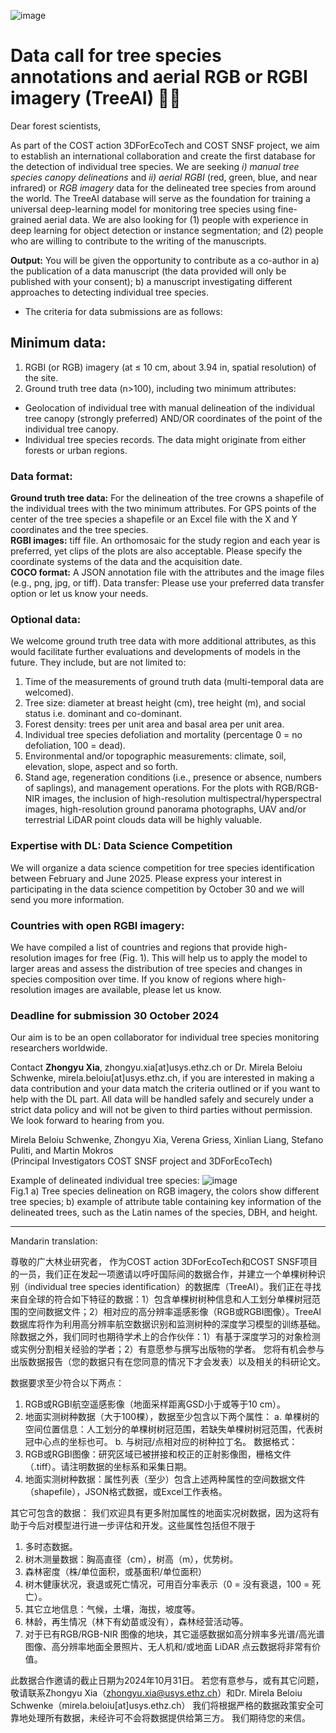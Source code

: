 ![image](https://github.com/user-attachments/assets/07acaf6b-405b-444c-b806-2a6c968f16af)



# Data call for tree species annotations and aerial RGB or RGBI imagery (TreeAI) 🌳🌲

Dear forest scientists,

As part of the COST action 3DForEcoTech and COST SNSF project, we aim to establish an international collaboration and create the first database for the detection of individual tree species. We are seeking *i) manual tree species canopy delineations* and *ii) aerial RGBI* (red, green, blue, and near infrared) or *RGB imagery* data for the delineated tree species from around the world. The TreeAI database will serve as the foundation for training a universal deep-learning model for monitoring tree species using fine-grained aerial data. We are also looking for (1) people with experience in deep learning for object detection or instance segmentation; and (2) people who are willing to contribute to the writing of the manuscripts.

**Output:** You will be given the opportunity to contribute as a co-author in a) the publication of a data manuscript (the data provided will only be published with your consent); b) a manuscript investigating different approaches to detecting individual tree species.

* The criteria for data submissions are as follows:
## Minimum data:
1.	RGBI (or RGB) imagery (at ≤ 10 cm, about 3.94 in, spatial resolution) of the site. 
2.	Ground truth tree data (n>100), including two minimum attributes:
- Geolocation of individual tree with manual delineation of the individual tree canopy (strongly preferred) AND/OR coordinates of the point of the individual tree canopy. 
- Individual tree species records. The data might originate from either forests or urban regions. 

### Data format: 
**Ground truth tree data:** For the delineation of the tree crowns a shapefile of the individual trees with the two minimum attributes. For GPS points of the center of the tree species a shapefile or an Excel file with the X and Y coordinates and the tree species. \
**RGBI images:** tiff file. An orthomosaic for the study region and each year is preferred, yet clips of the plots are also acceptable. Please specify the coordinate systems of the data and the acquisition date. \
**COCO format:** A JSON annotation file with the attributes and the image files (e.g., png, jpg, or tiff). 
Data transfer: Please use your preferred data transfer option or let us know your needs.

### Optional data:
We welcome ground truth tree data with more additional attributes, as this would facilitate further evaluations and developments of models in the future. They include, but are not limited to: 
1.	Time of the measurements of ground truth data (multi-temporal data are welcomed).
2.	Tree size: diameter at breast height (cm), tree height (m), and social status i.e. dominant and co-dominant.
3.	 Forest density: trees per unit area and basal area per unit area. 
4.	Individual tree species defoliation and mortality (percentage 0 = no defoliation, 100 = dead).
5.	Environmental and/or topographic measurements: climate, soil, elevation, slope, aspect and so forth.
6.	Stand age, regeneration conditions (i.e., presence or absence, numbers of saplings), and management operations.
For the plots with RGB/RGB-NIR images, the inclusion of high-resolution multispectral/hyperspectral images, high-resolution ground panorama photographs, UAV and/or terrestrial LiDAR point clouds data will be highly valuable.

### Expertise with DL: Data Science Competition 
We will organize a data science competition for tree species identification between February and June 2025. Please express your interest in participating in the data science competition by October 30 and we will send you more information.
### Countries with open RGBI imagery: 
We have compiled a list of countries and regions that provide high-resolution images for free (Fig. 1). This will help us to apply the model to larger areas and assess the distribution of tree species and changes in species composition over time. If you know of regions where high-resolution images are available, please let us know.

### Deadline for submission 30 October 2024
Our aim is to be an open collaborator for individual tree species monitoring researchers worldwide.

Contact **Zhongyu Xia**, zhongyu.xia[at]usys.ethz.ch or Dr. Mirela Beloiu Schwenke, mirela.beloiu[at]usys.ethz.ch, if you are interested in making a data contribution and your data match the criteria outlined or if you want to help with the DL part. All data will be handled safely and securely under a strict data policy and will not be given to third parties without permission. 
We look forward to hearing from you.

Mirela Beloiu Schwenke, Zhongyu Xia, Verena Griess, Xinlian Liang, Stefano Puliti, and Martin Mokros \
(Principal Investigators COST SNSF project and 3DForEcoTech)

Example of delineated individual tree species:
![image](https://github.com/user-attachments/assets/8bbf79ca-6949-48dd-a6af-e0bb1b26c033) \
Fig.1 a) Tree species delineation on RGB imagery, the colors show different tree species; b) example of attribute table containing key information of the delineated trees, such as the Latin names of the species, DBH, and height.


----------------------------------------------------------------------------------------------------------------------------------------------------------------------------------------------------------
Mandarin translation:

尊敬的广大林业研究者，
作为COST action 3DForEcoTech和COST SNSF项目 的一员，我们正在发起一项邀请以呼吁国际间的数据合作，并建立一个单棵树种识别（individual tree species identification）的数据库（TreeAI）。我们正在寻找来自全球的符合如下特征的数据：1）包含单棵树树种信息和人工划分单棵树冠范围的空间数据文件；2）相对应的高分辨率遥感影像（RGB或RGBI图像）。TreeAI 数据库将作为利用高分辨率航空数据识别和监测树种的深度学习模型的训练基础。除数据之外，我们同时也期待学术上的合作伙伴：1）有基于深度学习的对象检测或实例分割相关经验的学者；2）有意愿参与撰写出版物的学者。
您将有机会参与出版数据报告（您的数据只有在您同意的情况下才会发表）以及相关的科研论文。

数据要求至少符合以下两点：
1.	RGB或RGBI航空遥感影像（地面采样距离GSD小于或等于10 cm）。
2.	地面实测树种数据（大于100棵），数据至少包含以下两个属性：
a.	单棵树的空间位置信息：人工划分的单棵树树冠范围，若缺失单棵树树冠范围，代表树冠中心点的坐标也可。
b.	与树冠/点相对应的树种拉丁名。
数据格式：
1.	RGB或RGBI图像：研究区域已被拼接和校正的正射影像图，栅格文件（.tiff）。请注明数据的坐标系和采集日期。
2.	地面实测树种数据：属性列表（至少）包含上述两种属性的空间数据文件（shapefile），JSON格式数据，或Excel工作表格。

其它可包含的数据：
我们欢迎具有更多附加属性的地面实况树数据，因为这将有助于今后对模型进行进一步评估和开发。这些属性包括但不限于
1.	多时态数据。
2.	树木测量数据：胸高直径（cm），树高（m），优势树。
3.	森林密度（株/单位面积，或基面积/单位面积）
4.	树木健康状况，衰退或死亡情况，可用百分率表示（0 = 没有衰退，100 = 死亡）。
5.	其它立地信息：气候，土壤，海拔，坡度等。
6.	林龄，再生情况（林下有幼苗或没有），森林经营活动等。
7.	对于已有RGB/RGB-NIR 图像的地块，其它遥感数据如高分辨率多光谱/高光谱图像、高分辨率地面全景照片、无人机和/或地面 LiDAR 点云数据将非常有价值。

此数据合作邀请的截止日期为2024年10月31日。
若您有意参与，或有其它问题，敬请联系Zhongyu Xia（zhongyu.xia@usys.ethz.ch）和Dr. Mirela Beloiu Schwenke（mirela.beloiu[at]usys.ethz.ch）
我们将根据严格的数据政策安全可靠地处理所有数据，未经许可不会将数据提供给第三方。
我们期待您的来信。 

